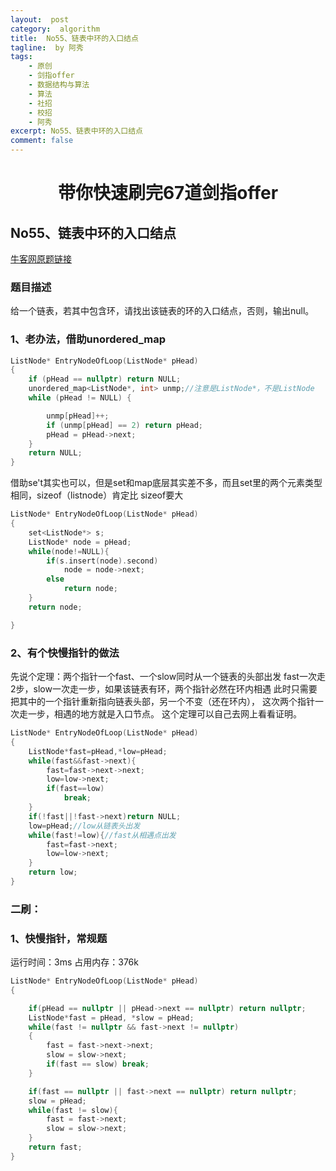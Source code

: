 ```yaml
---
layout:  post
category:  algorithm
title:  No55、链表中环的入口结点
tagline:  by 阿秀
tags:
    - 原创
    - 剑指offer
    - 数据结构与算法
    - 算法
    - 社招
    - 校招
    - 阿秀
excerpt: No55、链表中环的入口结点
comment: false
---
```


<h1 align="center">带你快速刷完67道剑指offer</h1>



## **No55、链表中环的入口结点**

<font style="font-weight:normal; color:#4169E1;text-decoration:underline;" target="_blank">[牛客网原题链接](https://www.nowcoder.com/practice/253d2c59ec3e4bc68da16833f79a38e4?tpId=13&&tqId=11208&rp=1&ru=/ta/coding-interviews&qru=/ta/coding-interviews/question-ranking)</font>

### **题目描述**

给一个链表，若其中包含环，请找出该链表的环的入口结点，否则，输出null。



### **1、老办法，借助unordered_map**

~~~cpp
ListNode* EntryNodeOfLoop(ListNode* pHead)
{
	if (pHead == nullptr) return NULL;
	unordered_map<ListNode*, int> unmp;//注意是ListNode*，不是ListNode
	while (pHead != NULL) {

		unmp[pHead]++;
		if (unmp[pHead] == 2) return pHead;
		pHead = pHead->next;
	}
	return NULL;
}
~~~

借助se't其实也可以，但是set和map底层其实差不多，而且set里的两个元素类型相同，sizeof（listnode）肯定比 sizeof要大

~~~cpp
ListNode* EntryNodeOfLoop(ListNode* pHead)
{
    set<ListNode*> s;
    ListNode* node = pHead;
    while(node!=NULL){
        if(s.insert(node).second)
            node = node->next;
        else
            return node;
    }
    return node;

}
~~~



### **2、有个快慢指针的做法**

先说个定理：两个指针一个fast、一个slow同时从一个链表的头部出发
fast一次走2步，slow一次走一步，如果该链表有环，两个指针必然在环内相遇
此时只需要把其中的一个指针重新指向链表头部，另一个不变（还在环内），
这次两个指针一次走一步，相遇的地方就是入口节点。
这个定理可以自己去网上看看证明。

~~~C++
ListNode* EntryNodeOfLoop(ListNode* pHead)
{
    ListNode*fast=pHead,*low=pHead;
    while(fast&&fast->next){
        fast=fast->next->next;
        low=low->next;
        if(fast==low)
            break;
    }
    if(!fast||!fast->next)return NULL;
    low=pHead;//low从链表头出发
    while(fast!=low){//fast从相遇点出发
        fast=fast->next;
        low=low->next;
    }
    return low;
}
~~~



### **二刷：**

### **1、快慢指针，常规题**

运行时间：3ms  占用内存：376k

~~~cpp
ListNode* EntryNodeOfLoop(ListNode* pHead)
{

    if(pHead == nullptr || pHead->next == nullptr) return nullptr;
    ListNode*fast = pHead, *slow = pHead;
    while(fast != nullptr && fast->next != nullptr)
    {
        fast = fast->next->next;
        slow = slow->next;
        if(fast == slow) break;
    }

    if(fast == nullptr || fast->next == nullptr) return nullptr;
    slow = pHead;
    while(fast != slow){
        fast = fast->next;
        slow = slow->next;
    }
    return fast;      
}
~~~

<p id = "链表中环的入口结点"></p>

